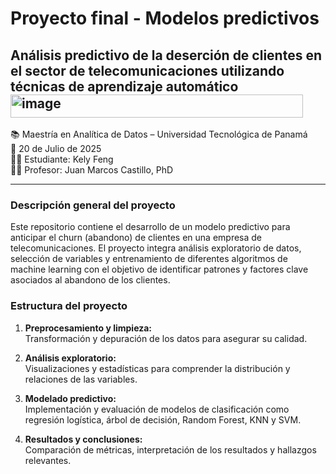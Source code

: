# Proyecto final - Modelos predictivos
## Análisis predictivo de la deserción de clientes en el sector de telecomunicaciones utilizando técnicas de aprendizaje automático<img width="468" height="37" alt="image" src="https://github.com/user-attachments/assets/46deaf4f-30a8-4bb1-90b8-a9f64098af07" />

📚 Maestría en Analítica de Datos – Universidad Tecnológica de Panamá  
📅 20 de Julio de 2025  
👩‍💻 Estudiante: Kely Feng  
👨‍🏫 Profesor: Juan Marcos Castillo, PhD

---

### Descripción general del proyecto

Este repositorio contiene el desarrollo de un modelo predictivo para anticipar el churn (abandono) de clientes en una empresa de telecomunicaciones. El proyecto integra análisis exploratorio de datos, selección de variables y entrenamiento de diferentes algoritmos de machine learning con el objetivo de identificar patrones y factores clave asociados al abandono de los clientes.

### Estructura del proyecto

1. **Preprocesamiento y limpieza:**  
   Transformación y depuración de los datos para asegurar su calidad.

2. **Análisis exploratorio:**  
   Visualizaciones y estadísticas para comprender la distribución y relaciones de las variables.

3. **Modelado predictivo:**  
   Implementación y evaluación de modelos de clasificación como regresión logística, árbol de decisión, Random Forest, KNN y SVM.

4. **Resultados y conclusiones:**  
   Comparación de métricas, interpretación de los resultados y hallazgos relevantes.

